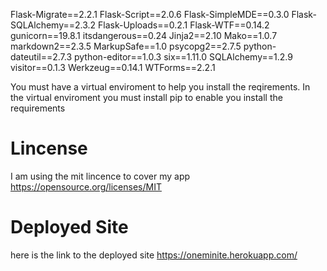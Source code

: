 















Flask-Migrate==2.2.1
Flask-Script==2.0.6
Flask-SimpleMDE==0.3.0
Flask-SQLAlchemy==2.3.2
Flask-Uploads==0.2.1
Flask-WTF==0.14.2
gunicorn==19.8.1
itsdangerous==0.24
Jinja2==2.10
Mako==1.0.7
markdown2==2.3.5
MarkupSafe==1.0
psycopg2==2.7.5
python-dateutil==2.7.3
python-editor==1.0.3
six==1.11.0
SQLAlchemy==1.2.9
visitor==0.1.3
Werkzeug==0.14.1
WTForms==2.2.1

You must have a virtual enviroment to help you install the reqirements. In the virtual enviroment you must install  pip to enable you install the requirements


# Lincense
I am using the mit lincence to cover my app  https://opensource.org/licenses/MIT

# Deployed Site
here is the link to the deployed site https://oneminite.herokuapp.com/